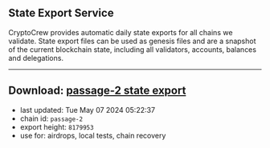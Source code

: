 ## State Export Service
CryptoCrew provides automatic daily state exports for all chains we validate. State export files can be used as genesis files and are a snapshot of the current blockchain state, including all validators, accounts, balances and delegations.

---
**Download: [passage-2 state export](https://dl-eu2.ccvalidators.com/SERVICE/passage/passage-2_export_8179953.json)**
---

- last updated: Tue May 07 2024 05:22:37
- chain id: `passage-2`
- export height: `8179953`
- use for: airdrops, local tests, chain recovery
